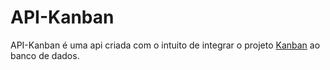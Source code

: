 # API-Kanban

 API-Kanban é uma api criada com o intuito de integrar o projeto [Kanban](https://github.com/raiane-oliveira/Kanban) ao banco de dados.

 
